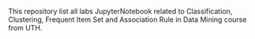 This repository list all labs JupyterNotebook related to Classification, Clustering, Frequent Item Set and Association Rule in Data Mining course from UTH. 
